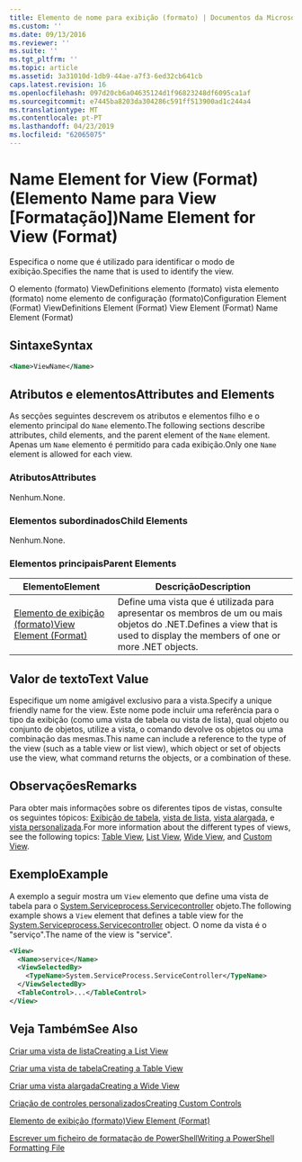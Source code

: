 ```yaml
---
title: Elemento de nome para exibição (formato) | Documentos da Microsoft
ms.custom: ''
ms.date: 09/13/2016
ms.reviewer: ''
ms.suite: ''
ms.tgt_pltfrm: ''
ms.topic: article
ms.assetid: 3a31010d-1db9-44ae-a7f3-6ed32cb641cb
caps.latest.revision: 16
ms.openlocfilehash: 097d20cb6a04635124d1f96823248df6095ca1af
ms.sourcegitcommit: e7445ba8203da304286c591ff513900ad1c244a4
ms.translationtype: MT
ms.contentlocale: pt-PT
ms.lasthandoff: 04/23/2019
ms.locfileid: "62065075"
---
```

# <a name="name-element-for-view-format"></a><span data-ttu-id="cfefc-102">Name Element for View (Format) (Elemento Name para View [Formatação])</span><span class="sxs-lookup"><span data-stu-id="cfefc-102">Name Element for View (Format)</span></span>

<span data-ttu-id="cfefc-103">Especifica o nome que é utilizado para identificar o modo de exibição.</span><span class="sxs-lookup"><span data-stu-id="cfefc-103">Specifies the name that is used to identify the view.</span></span>

<span data-ttu-id="cfefc-104">O elemento (formato) ViewDefinitions elemento (formato) vista elemento (formato) nome elemento de configuração (formato)</span><span class="sxs-lookup"><span data-stu-id="cfefc-104">Configuration Element (Format) ViewDefinitions Element (Format) View Element (Format) Name Element (Format)</span></span>

## <a name="syntax"></a><span data-ttu-id="cfefc-105">Sintaxe</span><span class="sxs-lookup"><span data-stu-id="cfefc-105">Syntax</span></span>

```xml
<Name>ViewName</Name>
```

## <a name="attributes-and-elements"></a><span data-ttu-id="cfefc-106">Atributos e elementos</span><span class="sxs-lookup"><span data-stu-id="cfefc-106">Attributes and Elements</span></span>

<span data-ttu-id="cfefc-107">As secções seguintes descrevem os atributos e elementos filho e o elemento principal do `Name` elemento.</span><span class="sxs-lookup"><span data-stu-id="cfefc-107">The following sections describe attributes, child elements, and the parent element of the `Name` element.</span></span> <span data-ttu-id="cfefc-108">Apenas um `Name` elemento é permitido para cada exibição.</span><span class="sxs-lookup"><span data-stu-id="cfefc-108">Only one `Name` element is allowed for each view.</span></span>

### <a name="attributes"></a><span data-ttu-id="cfefc-109">Atributos</span><span class="sxs-lookup"><span data-stu-id="cfefc-109">Attributes</span></span>

<span data-ttu-id="cfefc-110">Nenhum.</span><span class="sxs-lookup"><span data-stu-id="cfefc-110">None.</span></span>

### <a name="child-elements"></a><span data-ttu-id="cfefc-111">Elementos subordinados</span><span class="sxs-lookup"><span data-stu-id="cfefc-111">Child Elements</span></span>

<span data-ttu-id="cfefc-112">Nenhum.</span><span class="sxs-lookup"><span data-stu-id="cfefc-112">None.</span></span>

### <a name="parent-elements"></a><span data-ttu-id="cfefc-113">Elementos principais</span><span class="sxs-lookup"><span data-stu-id="cfefc-113">Parent Elements</span></span>

|<span data-ttu-id="cfefc-114">Elemento</span><span class="sxs-lookup"><span data-stu-id="cfefc-114">Element</span></span>|<span data-ttu-id="cfefc-115">Descrição</span><span class="sxs-lookup"><span data-stu-id="cfefc-115">Description</span></span>|
|-------------|-----------------|
|[<span data-ttu-id="cfefc-116">Elemento de exibição (formato)</span><span class="sxs-lookup"><span data-stu-id="cfefc-116">View Element (Format)</span></span>](./view-element-format.md)|<span data-ttu-id="cfefc-117">Define uma vista que é utilizada para apresentar os membros de um ou mais objetos do .NET.</span><span class="sxs-lookup"><span data-stu-id="cfefc-117">Defines a view that is used to display the members of one or more .NET objects.</span></span>|

## <a name="text-value"></a><span data-ttu-id="cfefc-118">Valor de texto</span><span class="sxs-lookup"><span data-stu-id="cfefc-118">Text Value</span></span>

<span data-ttu-id="cfefc-119">Especifique um nome amigável exclusivo para a vista.</span><span class="sxs-lookup"><span data-stu-id="cfefc-119">Specify a unique friendly name for the view.</span></span> <span data-ttu-id="cfefc-120">Este nome pode incluir uma referência para o tipo da exibição (como uma vista de tabela ou vista de lista), qual objeto ou conjunto de objetos, utilize a vista, o comando devolve os objetos ou uma combinação das mesmas.</span><span class="sxs-lookup"><span data-stu-id="cfefc-120">This name can include a reference to the type of the view (such as a table view or list view), which object or set of objects use the view, what command returns the objects, or a combination of these.</span></span>

## <a name="remarks"></a><span data-ttu-id="cfefc-121">Observações</span><span class="sxs-lookup"><span data-stu-id="cfefc-121">Remarks</span></span>

<span data-ttu-id="cfefc-122">Para obter mais informações sobre os diferentes tipos de vistas, consulte os seguintes tópicos: [Exibição de tabela](./creating-a-table-view.md), [vista de lista](./creating-a-list-view.md), [vista alargada](./creating-a-wide-view.md), e [vista personalizada](./creating-custom-controls.md).</span><span class="sxs-lookup"><span data-stu-id="cfefc-122">For more information about the different types of views, see the following topics: [Table View](./creating-a-table-view.md), [List View](./creating-a-list-view.md), [Wide View](./creating-a-wide-view.md), and [Custom View](./creating-custom-controls.md).</span></span>

## <a name="example"></a><span data-ttu-id="cfefc-123">Exemplo</span><span class="sxs-lookup"><span data-stu-id="cfefc-123">Example</span></span>

<span data-ttu-id="cfefc-124">A exemplo a seguir mostra um `View` elemento que define uma vista de tabela para o [System.Serviceprocess.Servicecontroller](/dotnet/api/System.ServiceProcess.ServiceController) objeto.</span><span class="sxs-lookup"><span data-stu-id="cfefc-124">The following example shows a `View` element that defines a table view for the [System.Serviceprocess.Servicecontroller](/dotnet/api/System.ServiceProcess.ServiceController) object.</span></span> <span data-ttu-id="cfefc-125">O nome da vista é o "serviço".</span><span class="sxs-lookup"><span data-stu-id="cfefc-125">The name of the view is "service".</span></span>

```xml
<View>
  <Name>service</Name>
  <ViewSelectedBy>
    <TypeName>System.ServiceProcess.ServiceController</TypeName>
  </ViewSelectedBy>
  <TableControl>...</TableControl>
</View>

```

## <a name="see-also"></a><span data-ttu-id="cfefc-126">Veja Também</span><span class="sxs-lookup"><span data-stu-id="cfefc-126">See Also</span></span>

[<span data-ttu-id="cfefc-127">Criar uma vista de lista</span><span class="sxs-lookup"><span data-stu-id="cfefc-127">Creating a List View</span></span>](./creating-a-list-view.md)

[<span data-ttu-id="cfefc-128">Criar uma vista de tabela</span><span class="sxs-lookup"><span data-stu-id="cfefc-128">Creating a Table View</span></span>](./creating-a-table-view.md)

[<span data-ttu-id="cfefc-129">Criar uma vista alargada</span><span class="sxs-lookup"><span data-stu-id="cfefc-129">Creating a Wide View</span></span>](./creating-a-wide-view.md)

[<span data-ttu-id="cfefc-130">Criação de controles personalizados</span><span class="sxs-lookup"><span data-stu-id="cfefc-130">Creating Custom Controls</span></span>](./creating-custom-controls.md)

[<span data-ttu-id="cfefc-131">Elemento de exibição (formato)</span><span class="sxs-lookup"><span data-stu-id="cfefc-131">View Element (Format)</span></span>](./view-element-format.md)

[<span data-ttu-id="cfefc-132">Escrever um ficheiro de formatação de PowerShell</span><span class="sxs-lookup"><span data-stu-id="cfefc-132">Writing a PowerShell Formatting File</span></span>](./writing-a-powershell-formatting-file.md)
